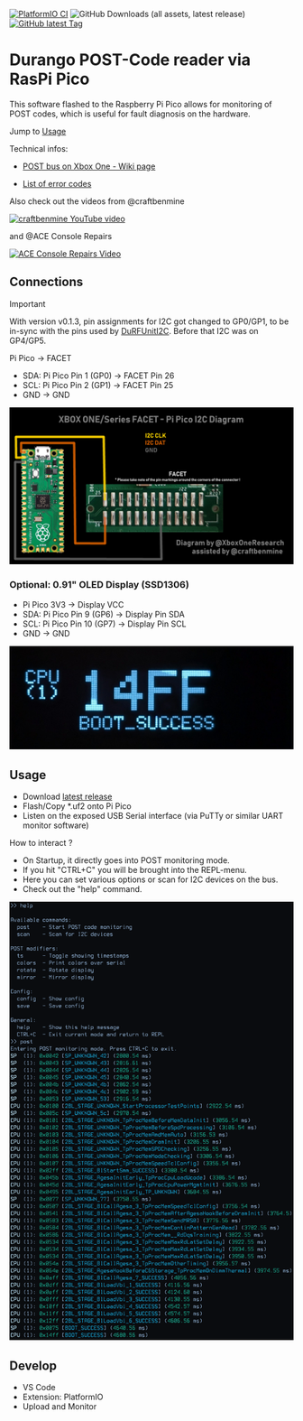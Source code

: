 [![PlatformIO CI](https://github.com/xboxoneresearch/PicoDurangoPOST/actions/workflows/build.yml/badge.svg?branch=main)](https://github.com/xboxoneresearch/PicoDurangoPOST/actions/workflows/build.yml)
![GitHub Downloads (all assets, latest release)](https://img.shields.io/github/downloads/xboxoneresearch/PicoDurangoPOST/latest/total)
[![GitHub latest Tag](https://img.shields.io/github/v/tag/xboxoneresearch/PicoDurangoPOST)](https://github.com/xboxoneresearch/PicoDurangoPOST/releases/latest)

# Durango POST-Code reader via RasPi Pico

This software flashed to the Raspberry Pi Pico allows for monitoring of POST codes, which is useful for fault diagnosis on the hardware.

Jump to [Usage](#usage)

Technical infos:

- [POST bus on Xbox One - Wiki page](https://xboxoneresearch.github.io/wiki/hardware/post/)

- [List of error codes](https://errors.xboxresearch.com)

Also check out the videos from @craftbenmine

[![craftbenmine YouTube video](https://img.youtube.com/vi/BuPhxKdxU0g/hqdefault.jpg)](https://www.youtube.com/watch?v=BuPhxKdxU0g)

and @ACE Console Repairs

[![ACE Console Repairs Video](https://img.youtube.com/vi/qWvvBrVMNzk/hqdefault.jpg)](https://www.youtube.com/watch?v=qWvvBrVMNzk)

## Connections

> [!IMPORTANT]
> With version v0.1.3, pin assignments for I2C got changed to GP0/GP1, to be in-sync with the pins used by [DuRFUnitI2C](https://github.com/xboxoneresearch/DuRFUnitI2C).
> Before that I2C was on GP4/GP5.

Pi Pico -> FACET

- SDA: Pi Pico Pin 1 (GP0) -> FACET Pin 26
- SCL: Pi Pico Pin 2 (GP1) -> FACET Pin 25
- GND -> GND

![Pi Pico Facet I2C connection diagram](./assets/connection_diagram.png)

### Optional: 0.91" OLED Display (SSD1306)

- Pi Pico 3V3 -> Display VCC
- SDA: Pi Pico Pin  9 (GP6) -> Display Pin SDA
- SCL: Pi Pico Pin 10 (GP7) -> Display Pin SCL
- GND -> GND

![OLED Display with POST code](./assets/display.jpg)

## Usage

- Download [latest release](https://github.com/xboxoneresearch/PicoDurangoPOST/releases/latest)
- Flash/Copy *.uf2 onto Pi Pico
- Listen on the exposed USB Serial interface (via PuTTy or similar UART monitor software)

How to interact ?

- On Startup, it directly goes into POST monitoring mode.
- If you hit "CTRL+C" you will be brought into the REPL-menu.
- Here you can set various options or scan for I2C devices on the bus.
- Check out the "help" command.

![Example output](./assets/screenshot2.png)

## Develop

- VS Code
- Extension: PlatformIO
- Upload and Monitor

